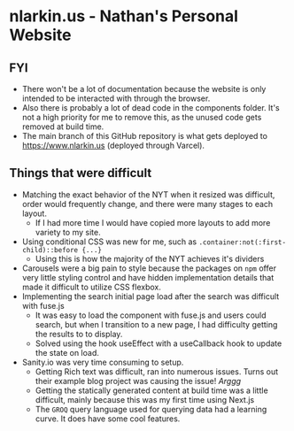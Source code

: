 # nlarkin.us - Nathan's Personal Website

## FYI

* There won't be a lot of documentation because the website is only intended to be interacted with through the browser.
* Also there is probably a lot of dead code in the components folder. It's not a high priority for me to remove this, as the unused code gets removed at build time.
* The main branch of this GitHub repository is what gets deployed to https://www.nlarkin.us (deployed through Varcel). 

## Things that were difficult

* Matching the exact behavior of the NYT when it resized was difficult, order would frequently change, and there were many stages to each layout. 
  * If I had more time I would have copied more layouts to add more variety to my site.
* Using conditional CSS was new for me, such as `.container:not(:first-child)::before {...}`
  * Using this is how the majority of the NYT achieves it's dividers
* Carousels were a big pain to style because the packages on `npm` offer very little styling control and have hidden implementation details that made it difficult to utilize CSS flexbox.
* Implementing the search initial page load after the search was difficult with fuse.js
  * It was easy to load the component with fuse.js and users could search, but when I transition to a new page, I had difficulty getting the results to to display.
  * Solved using the hook useEffect with a useCallback hook to update the state on load.
* Sanity.io was very time consuming to setup.
  * Getting Rich text was difficult, ran into numerous issues. Turns out their example blog project was causing the issue! *Arggg*
  * Getting the statically generated content at build time was a little difficult, mainly because this was my first time using Next.js
  * The `GROQ` query language used for querying data had a learning curve. It does have some cool features.
